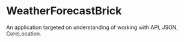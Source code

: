 # WeatherForecastBrick

An application targeted on understanding of working with API, JSON, CoreLocation.
